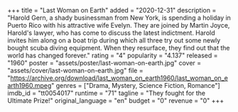 +++
title = "Last Woman on Earth"
added = "2020-12-31"
description = "Harold Gern, a shady businessman from New York, is spending a holiday in Puerto Rico with his attractive wife Evelyn. They are joined by Martin Joyce, Harold's lawyer, who has come to discuss the latest indictment. Harold invites him along on a boat trip during which all three try out some newly bought scuba diving equipment. When they resurface, they find out that the world has changed forever."
rating = "4"
popularity = "4.137"
released = "1960"
poster = "assets/poster/last-woman-on-earth.jpg"
cover = "assets/cover/last-woman-on-earth.jpg"
file = "https://archive.org/download/last_woman_on_earth1960/last_woman_on_earth1960.mpeg"
genres = ["Drama, Mystery, Science Fiction, Romance"]
imdb_id = "tt0054017"
runtime = "71"
tagline = "They fought for the Ultimate Prize!"
original_language = "en"
budget = "0"
revenue = "0"
+++